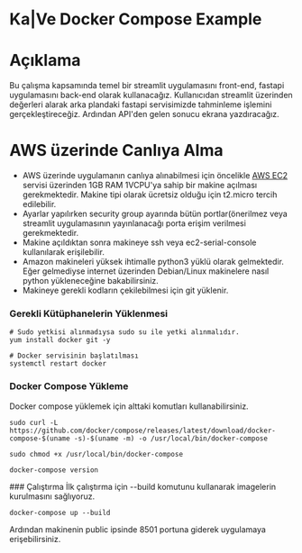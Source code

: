 # Ka|Ve Docker Compose Example
# Açıklama

Bu çalışma kapsamında temel bir streamlit uygulamasını front-end, fastapi uygulamasını back-end olarak kullanacağız. Kullanıcıdan streamlit üzerinden değerleri alarak arka plandaki fastapi servisimizde tahminleme işlemini gerçekleştireceğiz. Ardından API'den gelen sonucu ekrana yazdıracağız. 

# AWS üzerinde Canlıya Alma
- AWS üzerinde uygulamanın canlıya alınabilmesi için öncelikle [AWS EC2](https://us-east-1.console.aws.amazon.com/ec2/) servisi üzerinden 1GB RAM 1VCPU'ya sahip bir makine açılması gerekmektedir. Makine tipi olarak ücretsiz olduğu için t2.micro tercih edilebilir. 
- Ayarlar yapılırken security group ayarında bütün portlar(önerilmez veya streamlit uygulamasının yayınlanacağı porta erişim verilmesi gerekmektedir. 
- Makine açıldıktan sonra makineye ssh veya ec2-serial-console kullanılarak erişilebilir.
- Amazon makineleri yüksek ihtimalle python3 yüklü olarak gelmektedir. Eğer gelmediyse internet üzerinden Debian/Linux makinelere nasıl python yükleneceğine bakabilirsiniz.
- Makineye gerekli kodların çekilebilmesi için git yüklenir. 


### Gerekli Kütüphanelerin Yüklenmesi
```
# Sudo yetkisi alınmadıysa sudo su ile yetki alınmalıdır. 
yum install docker git -y

# Docker servisinin başlatılması
systemctl restart docker
```

### Docker Compose Yükleme
Docker compose yüklemek için alttaki komutları kullanabilirsiniz.
```
sudo curl -L https://github.com/docker/compose/releases/latest/download/docker-compose-$(uname -s)-$(uname -m) -o /usr/local/bin/docker-compose

sudo chmod +x /usr/local/bin/docker-compose

docker-compose version
```

### Çalıştırma
İlk çalıştırma için --build komutunu kullanarak imagelerin kurulmasını sağlıyoruz. 
```
docker-compose up --build
```

Ardından makinenin public ipsinde 8501 portuna giderek uygulamaya erişebilirsiniz.

